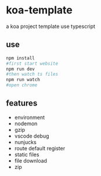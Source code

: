 # koa-template
a koa project template use typescript

## use

```bash
npm install
#first start website
npm run dev 
#then watch ts files
npm run watch
#open chrome 
```

## features

- environment
- nodemon
- gzip
- vscode debug
- nunjucks
- route default register
- static files
- file download
- zip



